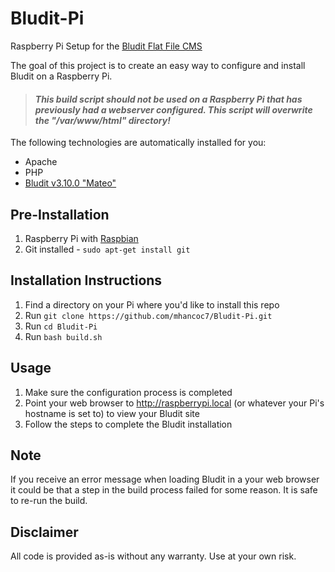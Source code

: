 # Bludit-Pi
Raspberry Pi Setup for the [Bludit Flat File CMS](https://www.bludit.com/)

The goal of this project is to create an easy way to configure and install Bludit on a Raspberry Pi. 

> ####  *This build script should not be used on a Raspberry Pi that has previously had a webserver configured. This script will overwrite the "/var/www/html" directory!*

The following technologies are automatically installed for you:
* Apache
* PHP
* [Bludit v3.10.0 "Mateo"](https://www.bludit.com/)

## Pre-Installation
1. Raspberry Pi with [Raspbian](https://www.raspberrypi.org/downloads/raspbian/)
2. Git installed - `sudo apt-get install git`

## Installation Instructions
1. Find a directory on your Pi where you'd like to install this repo
2. Run `git clone https://github.com/mhancoc7/Bludit-Pi.git`
3. Run `cd Bludit-Pi`
4. Run `bash build.sh`

## Usage
1. Make sure the configuration process is completed
2. Point your web browser to http://raspberrypi.local (or whatever your Pi's hostname is set to) to view your Bludit site
3. Follow the steps to complete the Bludit installation

## Note
If you receive an error message when loading Bludit in a your web browser it could be that a step in the build process failed for some reason. It is safe to re-run the build.

## Disclaimer
All code is provided as-is without any warranty. Use at your own risk.
